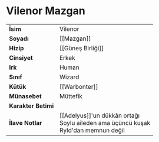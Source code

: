 # Vilenor Mazgan  
|  |  |  
|---|---|  
| **İsim** | Vilenor|  
| **Soyadı** | [[Mazgan]]|  
| **Hizip** | [[Güneş Birliği]]|  
| **Cinsiyet** | Erkek|  
| **Irk** | Human|  
| **Sınıf** | Wizard|  
| **Kütük** | [[Warbonter]]|  
| **Münasebet** | Müttefik|  
| **Karakter Betimi** | |  
| **İlave Notlar** | [[Adelyus]]'un dükkân ortağı<br>Soylu aileden ama üçüncü kuşak<br>Ryld'dan memnun değil|  
